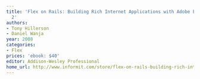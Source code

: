 ```yaml
---
title: 'Flex on Rails: Building Rich Internet Applications with Adobe Flex 3 and Rails
  2'
authors:
- Tony Hillerson
- Daniel Wanja
year: 2008
categories:
- Flex
prices: 'ebook: $40'
editor: Addison-Wesley Professional
home_url: http://www.informit.com/store/flex-on-rails-building-rich-internet-applications-with-9780132651554
---
```


